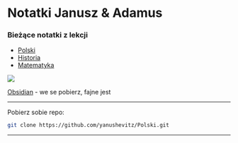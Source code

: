# Notatki Janusz & Adamus

### Bieżące notatki z lekcji

- [Polski](./Polski/polski.md)
- [Historia](./Historia/historia.md)
- [Matematyka](./Matematyka/matematyka.md)

![](https://obsidian.md/images/screenshot-1.0-hero-combo.png)

[Obsidian](https://obsidian.md/) - we se pobierz, fajne jest

---

Pobierz sobie repo:

```bash
git clone https://github.com/yanushevitz/Polski.git
```

---
